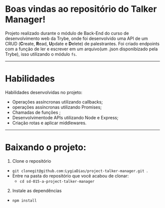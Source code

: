 
# Boas vindas ao repositório do Talker Manager!

Projeto realizado durante o módulo de Back-End do curso de desenvolvimento web da Trybe, onde foi desenvolvido uma API de um CRUD (**C**reate, **R**ead, **U**pdate e **D**elete) de palestrantes. Foi criado endpoints com a função de ler e escrever em um arquivo(um .json disponibizado pela Trybe), isso utilizando o módulo `fs`.


---

# Habilidades

Habilidades desenvolvidas no projeto:

- Operações assíncronas utilizando callbacks;
- operações assíncronas utilizando Promises;
- Chamadas de funções ;
- Desenvolvimentode  APIs utilizando Node e Express;
- Criação rotas e aplicar middlewares.
---

# Baixando o projeto:

1. Clone o repositório

- `git clonegit@github.com:LygiaDias/project-talker-manager.git `.
- Entre na pasta do repositório que você acabou de clonar:
  - `cd sd-015-a-project-talker-manager`

2. Instale as dependências 

- `npm install`

